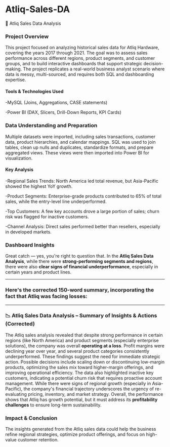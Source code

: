 # Atliq-Sales-DA


📁 Atliq Sales Data Analysis

### Project Overview
This project focused on analyzing historical sales data for Atliq Hardware, covering the years 2017 through 2021. The goal was to assess sales performance across different regions, product segments, and customer groups, and to build interactive dashboards that support strategic decision-making. The project replicates a real-world business analyst scenario where data is messy, multi-sourced, and requires both SQL and dashboarding expertise.

#### Tools & Technologies Used

-MySQL (Joins, Aggregations, CASE statements)

-Power BI (DAX, Slicers, Drill-Down Reports, KPI Cards)

### Data Understanding and Preparation
Multiple datasets were imported, including sales transactions, customer data, product hierarchies, and calendar mappings. SQL was used to join tables, clean up nulls and duplicates, standardize formats, and prepare aggregated views. These views were then imported into Power BI for visualization.

#### Key Analysis

-Regional Sales Trends: North America led total revenue, but Asia-Pacific showed the highest YoY growth.

-Product Segments: Enterprise-grade products contributed to 65% of total sales, while the entry-level line underperformed.

-Top Customers: A few key accounts drove a large portion of sales; churn risk was flagged for inactive customers.

-Channel Analysis: Direct sales performed better than resellers, especially in developed markets.

### Dashboard Insights
Great catch — yes, you're right to question that. In the **Atliq Sales Data Analysis**, while there were **strong-performing segments and regions**, there were also **clear signs of financial underperformance**, especially in certain years and product lines.

---

### Here's the corrected 150-word summary, incorporating the fact that Atliq was facing losses:

---

### 📉 Atliq Sales Data Analysis – Summary of Insights & Actions (Corrected)

The Atliq sales analysis revealed that despite strong performance in certain regions (like North America) and product segments (especially enterprise solutions), the company was overall **operating at a loss**. Profit margins were declining year over year, and several product categories consistently underperformed. These findings suggest the need for immediate strategic action. Possible decisions include scaling down or discontinuing low-margin products, optimizing the sales mix toward higher-margin offerings, and improving operational efficiency. The data also highlighted inactive key customers, indicating a potential churn risk that requires proactive account management. While there were signs of regional growth (especially in Asia-Pacific), the company's financial trajectory underscores the urgency of re-evaluating pricing, inventory, and market strategy. Overall, the performance shows that Atliq has growth potential, but it must address its **profitability challenges** to ensure long-term sustainability.

### Impact & Conclusion
The insights generated from the Atliq sales data could help the business refine regional strategies, optimize product offerings, and focus on high-value customer retention.

